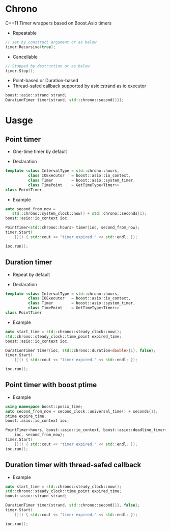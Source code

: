# Chrono
C++11 Timer wrappers based on Boost.Asio timers

* Repeatable
```c++
// set by construct argument or as below
timer.Recursive(true);
```
* Cancellable
```c++
// Stopped by destruction or as below
timer.Stop();
```
* Point-based or Duration-based
* Thread-safed callback supported by asio::strand as io executor
```c++
boost::asio::strand strand;
DurationTimer timer{strand, std::chrono::second{1}};
```

# Uasge
## Point timer
* One-time timer by default

* Declaration
```c++
template <class IntervalType = std::chrono::hours,
          class IOExecutor   = boost::asio::io_context,
          class Timer        = boost::asio::system_timer,
          class TimePoint    = GetTimeType<Timer>>
class PointTimer
```

* Example
```c++
auto second_from_now =
   std::chrono::system_clock::now() + std::chrono::seconds{1};
boost::asio::io_context ioc;

PointTimer<std::chrono::hours> timer{ioc, second_from_now};
timer.Start(
    []() { std::cout << "timer expired." << std::endl; }); 

ioc.run();
```

## Duration timer
* Repeat by default

* Declaration
```c++
template <class IntervalType = std::chrono::hours,
          class IOExecutor   = boost::asio::io_context,
          class Timer        = boost::asio::system_timer,
          class TimePoint    = GetTimeType<Timer>>
class PointTimer
```

* Example
```c++
auto start_time = std::chrono::steady_clock::now();
std::chrono::steady_clock::time_point expired_time;
boost::asio::io_context ioc;

DurationTimer timer{ioc, std::chrono::duration<double>{1}, false};
timer.Start(
    []() { std::cout << "timer expired." << std::endl; });

ioc.run();
```

## Point timer with boost ptime
* Example

```c++
using namespace boost::posix_time;
auto second_from_now = second_clock::universal_time() + seconds{1};
ptime expire_time;
boost::asio::io_context ioc;

PointTimer<hours, boost::asio::io_context, boost::asio::deadline_timer> timer{
    ioc, second_from_now};
timer.Start(
    []() { std::cout << "timer expired." << std::endl; });
ioc.run();
```

## Duration timer with thread-safed callback 

* Example
```c++
auto start_time = std::chrono::steady_clock::now();
std::chrono::steady_clock::time_point expired_time;
boost::asio::strand strand;

DurationTimer timer{strand, std::chrono::second{1}, false};
timer.Start(
    []() { std::cout << "timer expired." << std::endl; });

ioc.run();
```
